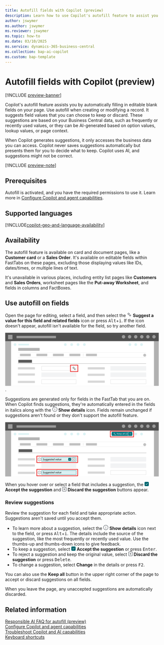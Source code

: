 ```yaml
---
title: Autofill fields with Copilot (preview)
description: Learn how to use Copilot's autofill feature to assist you in filling in fields on card and document pages.
author: jswymer
ms.author: jswymer
ms.reviewer: jswymer
ms.topic: how-to
ms.date: 03/10/2025
ms.service: dynamics-365-business-central
ms.collection: bap-ai-copilot
ms.custom: bap-template
---
```


# Autofill fields with Copilot (preview)

[!INCLUDE [preview-banner](~/../shared-content/shared/preview-includes/preview-banner.md)]

Copilot's autofill feature assists you by automatically filling in editable blank fields on your page. Use autofill when creating or modifying a record. It suggests field values that you can choose to keep or discard. These suggestions are based on your Business Central data, such as frequently or recently used values, or they can be AI-generated based on option values, lookup values, or page context.

When Copilot generates suggestions, it only accesses the business data you can access. Copilot never saves suggestions automatically but presents them for you to decide what to keep. Copilot uses AI, and suggestions might not be correct.

[!INCLUDE [preview-note](~/../shared-content/shared/preview-includes/production-ready-preview-dynamics365.md)]

<!--Suggestions are based on Business Central that only you have access to.-->

## Prerequisites

Autofill is activated, and you have the required permissions to use it. Learn more in [Configure Copilot and agent capabilities](enable-ai.md).

## Supported languages

[!INCLUDE[copilot-geo-and-language-availability](includes/copilot-language-support.md)]

## Availability

The autofill feature is available on card and document pages, like a **Customer card** or a **Sales Order**. It's available on editable fields within FastTabs on these pages, excluding those displaying values like IDs, dates/times, or multiple lines of text.

It's unavailable in various places, including entity list pages like **Customers** and **Sales Orders**, worksheet pages like the **Put-away Worksheet**, and fields in columns and FactBoxes.

## Use autofill on fields

Open the page for editing, select a field, and then select the ![Shows the Copilot icon for generating suggestions for field values.](media/copilot-star-unfilled.png) **Suggest a value for this field and related fields** icon or press <kbd>Alt</kbd>+<kbd>i</kbd>. If the icon doesn't appear, autofill isn't available for the field, so try another field.

![Shows a card page with a Copilot icon for generating suggestions for field values.](media/autofill-field.svg).

Suggestions are generated only for fields in the FastTab that you are on. When Copilot finds suggestions, they're automatically entered in the fields in italics along with the ![Shows the details icon for a suggestion](media/autofill-info.png) **Show details** icon. Fields remain unchanged if suggestions aren't found or they don't support the autofill feature.

![Shows a suggested field with the accept and discard buttons.](media/autofill-suggested-value-field.svg)

When you hover over or select a field that includes a suggestion, the ![Shows the accept button for a Copilot suggestion](media/autofill-accept.png) **Accept the suggestion** and ![Shows the discard button for a Copilot suggestion](media/autofill-discard.png) **Discard the suggestion** buttons appear.

### Review suggestions

Review the suggestion for each field and take appropriate action. Suggestions aren't saved until you accept them.

- To learn more about a suggestion, select the ![Shows the details icon for a suggestion](media/autofill-info.png) **Show details** icon next to the field, or press <kbd>Alt</kbd>+<kbd>i</kbd>. The details include the source of the suggestion, like the most frequently or recently used value. Use the thumbs-up and thumbs-down icons to give feedback.
- To keep a suggestion, select ![Shows the accept button for a Copilot suggestion](media/autofill-accept.png) **Accept the suggestion** or press <kbd>Enter</kbd>.
- To reject a suggestion and keep the original value, select ![Shows the discard button for a Copilot suggestion](media/autofill-discard.png) **Discard the suggestion** or press <kbd>Delete</kbd>.
- To change a suggestion, select **Change** in the details or press <kbd>F2</kbd>.

You can also use the **Keep all** button in the upper right corner of the page to accept or discard suggestions on all fields.

When you leave the page, any unaccepted suggestions are automatically discarded.

<!--The first time you use Copilot, you're asked to accept the terms to continue.-->

## Related information

[Responsible AI FAQ for autofill (preview)](faqs-autofill.md)  
[Configure Copilot and agent capabilities](enable-ai.md)  
[Troubleshoot Copilot and AI capabilities](ai-copilot-troubleshooting.md)  
[Keyboard shortcuts](keyboard-shortcuts.md)
